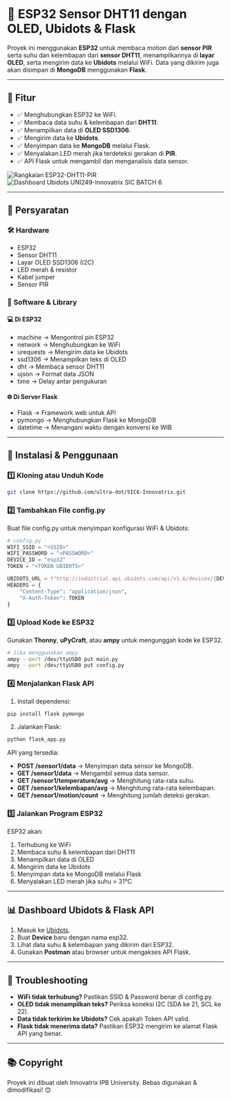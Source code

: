 # 🌌 ESP32 Sensor DHT11 dengan OLED, Ubidots & Flask

Proyek ini menggunakan **ESP32** untuk membaca motion dari **sensor PIR** serta suhu dan kelembapan dari **sensor DHT11**, menampilkannya di **layar OLED**, serta mengirim data ke **Ubidots** melalui WiFi. Data yang dikirim juga akan disimpan di **MongoDB** menggunakan **Flask**.

---

## 📌 **Fitur**
- ✅ Menghubungkan ESP32 ke WiFi.
- ✅ Membaca data suhu & kelembapan dari **DHT11**.
- ✅ Menampilkan data di **OLED SSD1306**.
- ✅ Mengirim data ke **Ubidots**.
- ✅ Menyimpan data ke **MongoDB** melalui Flask.
- ✅ Menyalakan LED merah jika terdeteksi gerakan di **PIR**.
- ✅ API Flask untuk mengambil dan menganalisis data sensor.

![Rangkaian ESP32-DHT11-PIR](https://github.com/user-attachments/assets/e1e268e6-d496-4aa8-952e-1fc68b0dacd8)
![Dashboard Ubidots UNI249-Innovatrix SIC BATCH 6](https://github.com/user-attachments/assets/a49c1786-df16-4eeb-8ddf-caaf5b3d9980)

---

## 🛂 **Persyaratan**
### 🛠 **Hardware**
- ESP32
- Sensor DHT11
- Layar OLED SSD1306 (I2C)
- LED merah & resistor
- Kabel jumper
- Sensor PIR

### 🌟 **Software & Library**
#### 💻 **Di ESP32**
- machine → Mengontrol pin ESP32
- network → Menghubungkan ke WiFi
- urequests → Mengirim data ke Ubidots
- ssd1306 → Menampilkan teks di OLED
- dht → Membaca sensor DHT11
- ujson → Format data JSON
- time → Delay antar pengukuran

#### 🌐 **Di Server Flask**
- Flask → Framework web untuk API
- pymongo → Menghubungkan Flask ke MongoDB
- datetime → Menangani waktu dengan konversi ke WIB

---

## 🚀 **Instalasi & Penggunaan**

### 1️⃣ **Kloning atau Unduh Kode**
```sh
git clone https://github.com/ultra-dot/SIC6-Innovatrix.git
```

### 2️⃣ **Tambahkan File config.py**
Buat file config.py untuk menyimpan konfigurasi WiFi & Ubidots:
```python
# config.py
WIFI_SSID = "<SSID>"
WIFI_PASSWORD = "<PASSWORD>"
DEVICE_ID = "esp32"
TOKEN = "<TOKEN UBIDOTS>"

UBIDOTS_URL = f"http://industrial.api.ubidots.com/api/v1.6/devices/{DEVICE_ID}"
HEADERS = {
    "Content-Type": "application/json",
    "X-Auth-Token": TOKEN
}
```

### 3️⃣ **Upload Kode ke ESP32**
Gunakan **Thonny**, **uPyCraft**, atau **ampy** untuk mengunggah kode ke ESP32.
```sh
# Jika menggunakan ampy
ampy --port /dev/ttyUSB0 put main.py
ampy --port /dev/ttyUSB0 put config.py
```

### 4️⃣ **Menjalankan Flask API**
1. Install dependensi:
```sh
pip install flask pymongo
```
2. Jalankan Flask:
```sh
python flask_app.py
```

API yang tersedia:
- **POST /sensor1/data** → Menyimpan data sensor ke MongoDB.
- **GET /sensor1/data** → Mengambil semua data sensor.
- **GET /sensor1/temperature/avg** → Menghitung rata-rata suhu.
- **GET /sensor1/kelembapan/avg** → Menghitung rata-rata kelembapan.
- **GET /sensor1/motion/count** → Menghitung jumlah deteksi gerakan.

### 5️⃣ **Jalankan Program ESP32**
ESP32 akan:
1. Terhubung ke WiFi
2. Membaca suhu & kelembapan dari DHT11
3. Menampilkan data di OLED
4. Mengirim data ke Ubidots
5. Menyimpan data ke MongoDB melalui Flask
6. Menyalakan LED merah jika suhu > 31°C

---

## 📊 **Dashboard Ubidots & Flask API**
1. Masuk ke [Ubidots](https://industrial.ubidots.com/).
2. Buat **Device** baru dengan nama esp32.
3. Lihat data suhu & kelembapan yang dikirim dari ESP32.
4. Gunakan **Postman** atau browser untuk mengakses API Flask.

---

## 🔧 **Troubleshooting**
- **WiFi tidak terhubung?** Pastikan SSID & Password benar di config.py.
- **OLED tidak menampilkan teks?** Periksa koneksi I2C (SDA ke 21, SCL ke 22).
- **Data tidak terkirim ke Ubidots?** Cek apakah Token API valid.
- **Flask tidak menerima data?** Pastikan ESP32 mengirim ke alamat Flask API yang benar.

---

## 📚 **Copyright**
Proyek ini dibuat oleh Innovatrix IPB University. Bebas digunakan & dimodifikasi! 😊
